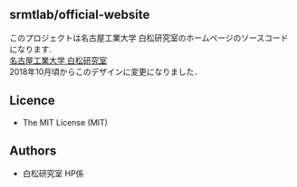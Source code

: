 srmtlab/official-website
---
このプロジェクトは名古屋工業大学 白松研究室のホームページのソースコードになります.  
[名古屋工業大学 白松研究室](http://www.srmt.nitech.ac.jp)  
2018年10月頃からこのデザインに変更になりました．

Licence
---
- The MIT License (MIT)

Authors
---
- 白松研究室 HP係
